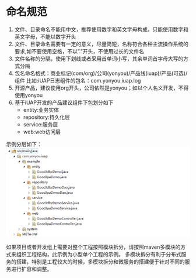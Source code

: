 # 命名规范

1.  文件、目录命名不能用中文，推荐使用数字和英文字母构成，只能使用数字和英文字母，不能以数字开头
2.  文件、目录命名需要有一定的意义，尽量简短，名称符合各种主流操作系统的要求,如不要使用空格，不以”.”开头，不使用过长的文件名
3.  文件名称的分隔，使用下划线或者采用首单词小写，其余单词首字母大写的方式分隔
4.  包名命名格式：商业标记(com/org)/公司(yonyou)/产品线(iuap)/产品(可选)/组件 比如:iUAP日志组件的包名：com.yonyou.iuap.log
5.  开源产品，建议使用org开头，公司依然是yonyou；如以个人名义开发，不得使用yonyou
6.  基于iUAP开发的产品建议组件下包划分如下
    * entity:业务实体
    * repository:持久化层
    * service:服务层
    * web:web访问层

示例分层如下：
 ![](../image/image7.png)
 
如果项目或者开发组上需要对整个工程按照模块拆分，请按照maven多模块的方式来组织工程结构，此示例为小型单个工程的示例。
多模块拆分有利于分布式服务的搭建，特别是工程较大的时候，多模块拆分和微服务的搭建便于针对不同的服务进行扩容和调整。